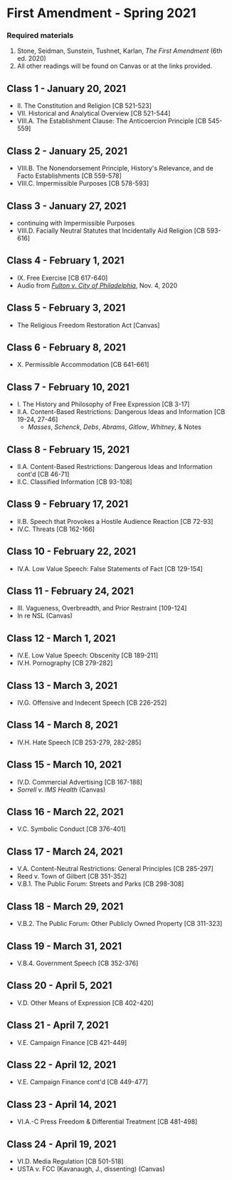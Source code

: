 # First Amendment - Spring 2021

### Required materials
1. Stone, Seidman, Sunstein, Tushnet, Karlan, _The First Amendment_ (6th ed. 2020)
2. All other readings will be found on Canvas or at the links provided.

## Class 1 - January 20, 2021
- II. The Constitution and Religion [CB 521-523]
- VII. Historical and Analytical Overview [CB 521-544]
- VIII.A. The Establishment Clause: The Anticoercion Principle [CB 545-559]

## Class 2 - January 25, 2021
- VIII.B. The Nonendorsement Principle, History's Relevance, and de Facto Establishments [CB 559-578]
- VIII.C. Impermissible Purposes [CB 578-593]

## Class 3 - January 27, 2021
- continuing with Impermissible Purposes
-  VIII.D. Facially Neutral Statutes that Incidentally Aid Religion [CB 593-616]

## Class 4 - February 1, 2021
- IX. Free Exercise [CB 617-640]
- Audio from [_Fulton v. City of Philadelphia_](https://www.oyez.org/cases/2020/19-123), Nov. 4, 2020

## Class 5 - February 3, 2021
- The Religious Freedom Restoration Act [Canvas]

## Class 6 - February 8, 2021
- X. Permissible Accommodation [CB 641-661]

## Class 7 - February 10, 2021
- I. The History and Philosophy of Free Expression [CB 3-17]
- II.A. Content-Based Restrictions: Dangerous Ideas and Information [CB 19-24, 27-46]
  - _Masses_, _Schenck_, _Debs_, _Abrams_, _Gitlow_, _Whitney_, & Notes   

## Class 8 - February 15, 2021
- II.A. Content-Based Restrictions: Dangerous Ideas and Information cont'd [CB 46-71]
- II.C. Classified Information [CB 93-108]

## Class 9 - February 17, 2021
- II.B. Speech that Provokes a Hostile Audience Reaction [CB 72-93]
- IV.C. Threats [CB 162-166]

## Class 10 - February 22, 2021
- IV.A. Low Value Speech: False Statements of Fact [CB 129-154]

## Class 11 - February 24, 2021
- III. Vagueness, Overbreadth, and Prior Restraint [109-124]
- In re NSL (Canvas)

## Class 12 - March 1, 2021
- IV.E. Low Value Speech: Obscenity [CB 189-211]
- IV.H. Pornography [CB 279-282]

## Class 13 - March 3, 2021
- IV.G. Offensive and Indecent Speech [CB 226-252]

## Class 14 - March 8, 2021
- IV.H. Hate Speech [CB 253-279, 282-285]

## Class 15 - March 10, 2021
- IV.D. Commercial Advertising [CB 167-188]
- _Sorrell v. IMS Health_ (Canvas)

## Class 16 - March 22, 2021
- V.C. Symbolic Conduct [CB 376-401]

## Class 17 - March 24, 2021
- V.A. Content-Neutral Restrictions: General Principles [CB 285-297]
- Reed v. Town of Gilbert [CB 351-352]
- V.B.1. The Public Forum: Streets and Parks [CB 298-308]

## Class 18 - March 29, 2021
- V.B.2. The Public Forum: Other Publicly Owned Property [CB 311-323]

## Class 19 - March 31, 2021
- V.B.4. Government Speech [CB 352-376]

## Class 20 - April 5, 2021
- V.D. Other Means of Expression [CB 402-420]

## Class 21 - April 7, 2021
- V.E. Campaign Finance [CB 421-449]

## Class 22 - April 12, 2021
- V.E. Campaign Finance cont'd [CB 449-477]

## Class 23 - April 14, 2021
- VI.A.-C Press Freedom & Differential Treatment [CB 481-498]

## Class 24 - April 19, 2021
- VI.D. Media Regulation [CB 501-518]
- USTA v. FCC (Kavanaugh, J., dissenting) (Canvas)
